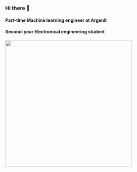 ### Hi there 👋
#### Part-time Machine learning engineer at Argenit
#### Second-year Electronical engineering student 
<!--
**muratali016/muratali016** is a ✨ _special_ ✨ repository because its `README.md` (this file) appears on your GitHub profile.
![](https://komarev.com/ghpvc/?username=your-github-muratali016&style=flat-square)

--><img src="https://github-readme-stats.vercel.app/api?username=muratali016&show_icons=true&theme=vue" width="400">
